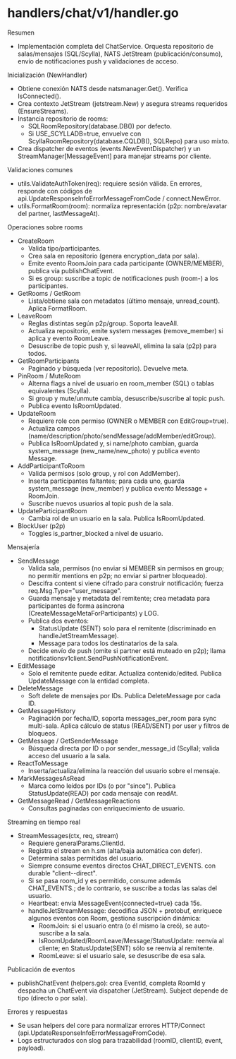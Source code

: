 # handlers/chat/v1/handler.go

Resumen
- Implementación completa del ChatService. Orquesta repositorio de salas/mensajes (SQL/Scylla), NATS JetStream (publicación/consumo), envío de notificaciones push y validaciones de acceso.

Inicialización (NewHandler)
- Obtiene conexión NATS desde natsmanager.Get(). Verifica IsConnected().
- Crea contexto JetStream (jetstream.New) y asegura streams requeridos (EnsureStreams).
- Instancia repositorio de rooms:
  - SQLRoomRepository(database.DB()) por defecto.
  - Si USE_SCYLLADB=true, envuelve con ScyllaRoomRepository(database.CQLDB(), SQLRepo) para uso mixto.
- Crea dispatcher de eventos (events.NewEventDispatcher) y un StreamManager[MessageEvent] para manejar streams por cliente.

Validaciones comunes
- utils.ValidateAuthToken(req): requiere sesión válida. En errores, responde con códigos de api.UpdateResponseInfoErrorMessageFromCode / connect.NewError.
- utils.FormatRoom(room): normaliza representación (p2p: nombre/avatar del partner, lastMessageAt).

Operaciones sobre rooms
- CreateRoom
  - Valida tipo/participantes.
  - Crea sala en repositorio (genera encryption_data por sala).
  - Emite evento RoomJoin para cada participante (OWNER/MEMBER), publica vía publishChatEvent.
  - Si es group: suscribe a topic de notificaciones push (room-<roomId>) a los participantes.
- GetRooms / GetRoom
  - Lista/obtiene sala con metadatos (último mensaje, unread_count). Aplica FormatRoom.
- LeaveRoom
  - Reglas distintas según p2p/group. Soporta leaveAll.
  - Actualiza repositorio, emite system messages (remove_member) si aplica y evento RoomLeave.
  - Desuscribe de topic push y, si leaveAll, elimina la sala (p2p) para todos.
- GetRoomParticipants
  - Paginado y búsqueda (ver repositorio). Devuelve meta.
- PinRoom / MuteRoom
  - Alterna flags a nivel de usuario en room_member (SQL) o tablas equivalentes (Scylla).
  - Si group y mute/unmute cambia, desuscribe/suscribe al topic push.
  - Publica evento IsRoomUpdated.
- UpdateRoom
  - Requiere role con permiso (OWNER o MEMBER con EditGroup=true).
  - Actualiza campos (name/description/photo/sendMessage/addMember/editGroup).
  - Publica IsRoomUpdated y, si name/photo cambian, guarda system_message (new_name/new_photo) y publica evento Message.
- AddParticipantToRoom
  - Valida permisos (solo group, y rol con AddMember).
  - Inserta participantes faltantes; para cada uno, guarda system_message (new_member) y publica evento Message + RoomJoin.
  - Suscribe nuevos usuarios al topic push de la sala.
- UpdateParticipantRoom
  - Cambia rol de un usuario en la sala. Publica IsRoomUpdated.
- BlockUser (p2p)
  - Toggles is_partner_blocked a nivel de usuario.

Mensajería
- SendMessage
  - Valida sala, permisos (no enviar si MEMBER sin permisos en group; no permitir mentions en p2p; no enviar si partner bloqueado).
  - Descifra content si viene cifrado para construir notificación; fuerza req.Msg.Type="user_message".
  - Guarda mensaje y metadata del remitente; crea metadata para participantes de forma asíncrona (CreateMessageMetaForParticipants) y LOG.
  - Publica dos eventos:
    - StatusUpdate (SENT) solo para el remitente (discriminado en handleJetStreamMessage).
    - Message para todos los destinatarios de la sala.
  - Decide envío de push (omite si partner está muteado en p2p); llama notificationsv1client.SendPushNotificationEvent.
- EditMessage
  - Solo el remitente puede editar. Actualiza contenido/edited. Publica UpdateMessage con la entidad completa.
- DeleteMessage
  - Soft delete de mensajes por IDs. Publica DeleteMessage por cada ID.
- GetMessageHistory
  - Paginación por fecha/ID, soporta messages_per_room para sync multi-sala. Aplica cálculo de status (READ/SENT) por user y filtros de bloqueos.
- GetMessage / GetSenderMessage
  - Búsqueda directa por ID o por sender_message_id (Scylla); valida acceso del usuario a la sala.
- ReactToMessage
  - Inserta/actualiza/elimina la reacción del usuario sobre el mensaje.
- MarkMessagesAsRead
  - Marca como leídos por IDs (o por "since"). Publica StatusUpdate(READ) por cada mensaje con readAt.
- GetMessageRead / GetMessageReactions
  - Consultas paginadas con enriquecimiento de usuario.

Streaming en tiempo real
- StreamMessages(ctx, req, stream)
  - Requiere generalParams.ClientId.
  - Registra el stream en h.sm (alta/baja automática con defer).
  - Determina salas permitidas del usuario.
  - Siempre consume eventos directos CHAT_DIRECT_EVENTS.<userId> con durable "client-<clientID>-direct".
  - Si se pasa room_id y es permitido, consume además CHAT_EVENTS.<roomId>; de lo contrario, se suscribe a todas las salas del usuario.
  - Heartbeat: envía MessageEvent{connected=true} cada 15s.
  - handleJetStreamMessage: decodifica JSON + protobuf, enriquece algunos eventos con Room, gestiona suscripción dinámica:
    - RoomJoin: si el usuario entra (o él mismo la creó), se auto-suscribe a la sala.
    - IsRoomUpdated/RoomLeave/Message/StatusUpdate: reenvía al cliente; en StatusUpdate(SENT) sólo se reenvía al remitente.
    - RoomLeave: si el usuario sale, se desuscribe de esa sala.

Publicación de eventos
- publishChatEvent (helpers.go): crea EventId, completa RoomId y despacha un ChatEvent via dispatcher (JetStream). Subject depende de tipo (directo o por sala).

Errores y respuestas
- Se usan helpers del core para normalizar errores HTTP/Connect (api.UpdateResponseInfoErrorMessageFromCode).
- Logs estructurados con slog para trazabilidad (roomID, clientID, event, payload).